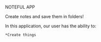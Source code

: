 NOTEFUL APP

Create notes and save them in folders!

In this application, our user has the ability to:

	*Create things
